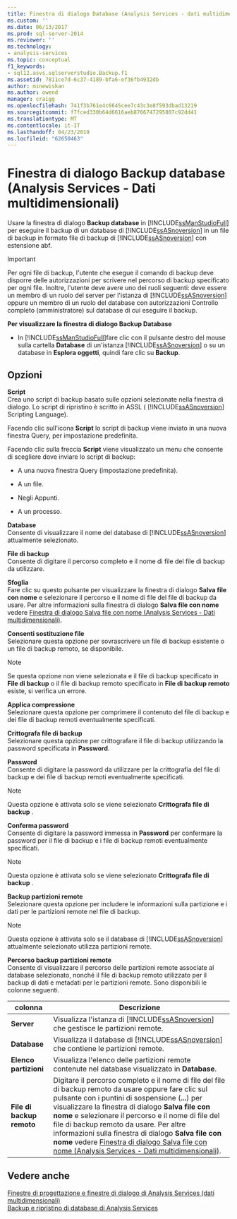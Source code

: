 ```yaml
---
title: Finestra di dialogo Database (Analysis Services - dati multidimensionali) di backup | Microsoft Docs
ms.custom: ''
ms.date: 06/13/2017
ms.prod: sql-server-2014
ms.reviewer: ''
ms.technology:
- analysis-services
ms.topic: conceptual
f1_keywords:
- sql12.asvs.sqlserverstudio.Backup.f1
ms.assetid: 7811ce7d-6c37-4189-bfa6-ef36fb4932db
author: minewiskan
ms.author: owend
manager: craigg
ms.openlocfilehash: 741f3b761e4c6645cee7c43c3e8f593dbad13219
ms.sourcegitcommit: f7fced330b64d6616aeb8766747295807c92dd41
ms.translationtype: MT
ms.contentlocale: it-IT
ms.lasthandoff: 04/23/2019
ms.locfileid: "62650463"
---
```

# <a name="backup-database-dialog-box-analysis-services---multidimensional-data"></a>Finestra di dialogo Backup database (Analysis Services - Dati multidimensionali)
  Usare la finestra di dialogo **Backup database** in [!INCLUDE[ssManStudioFull](../includes/ssmanstudiofull-md.md)] per eseguire il backup di un database di [!INCLUDE[ssASnoversion](../includes/ssasnoversion-md.md)] in un file di backup in formato file di backup di [!INCLUDE[ssASnoversion](../includes/ssasnoversion-md.md)] con estensione abf.  
  
> [!IMPORTANT]  
>  Per ogni file di backup, l'utente che esegue il comando di backup deve disporre delle autorizzazioni per scrivere nel percorso di backup specificato per ogni file. Inoltre, l'utente deve avere uno dei ruoli seguenti: deve essere un membro di un ruolo del server per l'istanza di [!INCLUDE[ssASnoversion](../includes/ssasnoversion-md.md)] oppure un membro di un ruolo del database con autorizzazioni Controllo completo (amministratore) sul database di cui eseguire il backup.  
  
 **Per visualizzare la finestra di dialogo Backup Database**  
  
-   In [!INCLUDE[ssManStudioFull](../includes/ssmanstudiofull-md.md)]fare clic con il pulsante destro del mouse sulla cartella **Database** di un'istanza [!INCLUDE[ssASnoversion](../includes/ssasnoversion-md.md)] o su un database in **Esplora oggetti**, quindi fare clic su **Backup**.  
  
## <a name="options"></a>Opzioni  
 **Script**  
 Crea uno script di backup basato sulle opzioni selezionate nella finestra di dialogo. Lo script di ripristino è scritto in ASSL ( [!INCLUDE[ssASnoversion](../includes/ssasnoversion-md.md)] Scripting Language).  
  
 Facendo clic sull'icona **Script** lo script di backup viene inviato in una nuova finestra Query, per impostazione predefinita.  
  
 Facendo clic sulla freccia **Script** viene visualizzato un menu che consente di scegliere dove inviare lo script di backup:  
  
-   A una nuova finestra Query (impostazione predefinita).  
  
-   A un file.  
  
-   Negli Appunti.  
  
-   A un processo.  
  
 **Database**  
 Consente di visualizzare il nome del database di [!INCLUDE[ssASnoversion](../includes/ssasnoversion-md.md)] attualmente selezionato.  
  
 **File di backup**  
 Consente di digitare il percorso completo e il nome di file del file di backup da utilizzare.  
  
 **Sfoglia**  
 Fare clic su questo pulsante per visualizzare la finestra di dialogo **Salva file con nome** e selezionare il percorso e il nome di file del file di backup da usare. Per altre informazioni sulla finestra di dialogo **Salva file con nome** vedere [Finestra di dialogo Salva file con nome &#40;Analysis Services - Dati multidimensionali&#41;](save-file-as-dialog-box-analysis-services-multidimensional-data.md).  
  
 **Consenti sostituzione file**  
 Selezionare questa opzione per sovrascrivere un file di backup esistente o un file di backup remoto, se disponibile.  
  
> [!NOTE]  
>  Se questa opzione non viene selezionata e il file di backup specificato in **File di backup** o il file di backup remoto specificato in **File di backup remoto** esiste, si verifica un errore.  
  
 **Applica compressione**  
 Selezionare questa opzione per comprimere il contenuto del file di backup e dei file di backup remoti eventualmente specificati.  
  
 **Crittografa file di backup**  
 Selezionare questa opzione per crittografare il file di backup utilizzando la password specificata in **Password**.  
  
 **Password**  
 Consente di digitare la password da utilizzare per la crittografia del file di backup e dei file di backup remoti eventualmente specificati.  
  
> [!NOTE]  
>  Questa opzione è attivata solo se viene selezionato **Crittografa file di backup** .  
  
 **Conferma password**  
 Consente di digitare la password immessa in **Password** per confermare la password per il file di backup e i file di backup remoti eventualmente specificati.  
  
> [!NOTE]  
>  Questa opzione è attivata solo se viene selezionato **Crittografa file di backup** .  
  
 **Backup partizioni remote**  
 Selezionare questa opzione per includere le informazioni sulla partizione e i dati per le partizioni remote nel file di backup.  
  
> [!NOTE]  
>  Questa opzione è attivata solo se il database di [!INCLUDE[ssASnoversion](../includes/ssasnoversion-md.md)] attualmente selezionato utilizza partizioni remote.  
  
 **Percorso backup partizioni remote**  
 Consente di visualizzare il percorso delle partizioni remote associate al database selezionato, nonché il file di backup remoto utilizzato per il backup di dati e metadati per le partizioni remote. Sono disponibili le colonne seguenti.  
  
|colonna|Descrizione|  
|------------|-----------------|  
|**Server**|Visualizza l'istanza di [!INCLUDE[ssASnoversion](../includes/ssasnoversion-md.md)] che gestisce le partizioni remote.|  
|**Database**|Visualizza il database di [!INCLUDE[ssASnoversion](../includes/ssasnoversion-md.md)] che contiene le partizioni remote.|  
|**Elenco partizioni**|Visualizza l'elenco delle partizioni remote contenute nel database visualizzato in **Database**.|  
|**File di backup remoto**|Digitare il percorso completo e il nome di file del file di backup remoto da usare oppure fare clic sul pulsante con i puntini di sospensione (**...**) per visualizzare la finestra di dialogo **Salva file con nome** e selezionare il percorso e il nome di file del file di backup remoto da usare. Per altre informazioni sulla finestra di dialogo **Salva file con nome** vedere [Finestra di dialogo Salva file con nome &#40;Analysis Services - Dati multidimensionali&#41;](save-file-as-dialog-box-analysis-services-multidimensional-data.md).|  
  
## <a name="see-also"></a>Vedere anche  
 [Finestre di progettazione e finestre di dialogo di Analysis Services &#40;dati multidimensionali&#41;](analysis-services-designers-and-dialog-boxes-multidimensional-data.md)   
 [Backup e ripristino di database di Analysis Services](multidimensional-models/backup-and-restore-of-analysis-services-databases.md)  
  
  
